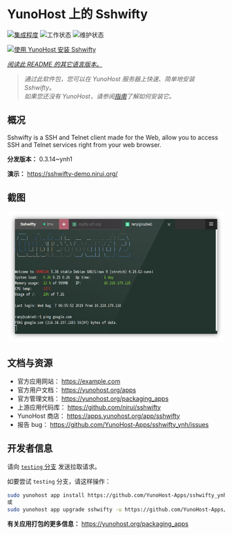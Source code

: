 <!--
注意：此 README 由 <https://github.com/YunoHost/apps/tree/master/tools/readme_generator> 自动生成
请勿手动编辑。
-->

# YunoHost 上的 Sshwifty

[![集成程度](https://dash.yunohost.org/integration/sshwifty.svg)](https://ci-apps.yunohost.org/ci/apps/sshwifty/) ![工作状态](https://ci-apps.yunohost.org/ci/badges/sshwifty.status.svg) ![维护状态](https://ci-apps.yunohost.org/ci/badges/sshwifty.maintain.svg)

[![使用 YunoHost 安装 Sshwifty](https://install-app.yunohost.org/install-with-yunohost.svg)](https://install-app.yunohost.org/?app=sshwifty)

*[阅读此 README 的其它语言版本。](./ALL_README.md)*

> *通过此软件包，您可以在 YunoHost 服务器上快速、简单地安装 Sshwifty。*  
> *如果您还没有 YunoHost，请参阅[指南](https://yunohost.org/install)了解如何安装它。*

## 概况

Sshwifty is a SSH and Telnet client made for the Web, allow you to access SSH and Telnet services right from your web browser.

**分发版本：** 0.3.14~ynh1

**演示：** <https://sshwifty-demo.nirui.org/>

## 截图

![Sshwifty 的截图](./doc/screenshots/Screenshot.png)

## 文档与资源

- 官方应用网站： <https://example.com>
- 官方用户文档： <https://yunohost.org/apps>
- 官方管理文档： <https://yunohost.org/packaging_apps>
- 上游应用代码库： <https://github.com/nirui/sshwifty>
- YunoHost 商店： <https://apps.yunohost.org/app/sshwifty>
- 报告 bug： <https://github.com/YunoHost-Apps/sshwifty_ynh/issues>

## 开发者信息

请向 [`testing` 分支](https://github.com/YunoHost-Apps/sshwifty_ynh/tree/testing) 发送拉取请求。

如要尝试 `testing` 分支，请这样操作：

```bash
sudo yunohost app install https://github.com/YunoHost-Apps/sshwifty_ynh/tree/testing --debug
或
sudo yunohost app upgrade sshwifty -u https://github.com/YunoHost-Apps/sshwifty_ynh/tree/testing --debug
```

**有关应用打包的更多信息：** <https://yunohost.org/packaging_apps>
